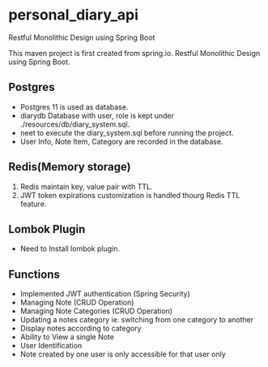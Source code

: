 # personal_diary_api
Restful Monolithic Design using Spring Boot

This maven project is first created from spring.io. Restful Monolithic Design using Spring Boot.

Postgres
---------------
* Postgres 11 is used as database.
* diarydb Database with user, role is kept under ./resources/db/diary_system.sql.
* neet to execute the diary_system.sql before running the project.
* User Info, Note Item, Category are recorded in the database.

Redis(Memory storage)
----------------------
1. Redis maintain key, value pair with TTL.
2. JWT token expirations customization is handled thourg Redis TTL feature.

Lombok Plugin
-------------------
* Need to Install lombok plugin.

Functions
----------------
 * Implemented JWT authentication (Spring Security)
 * Managing Note (CRUD Operation)
 * Managing Note Categories (CRUD Operation)
 * Updating a notes category ie. switching from one category to another
 * Display notes according to category
 * Ability to View a single Note
 * User Identification
 * Note created by one user is only accessible for that user only

